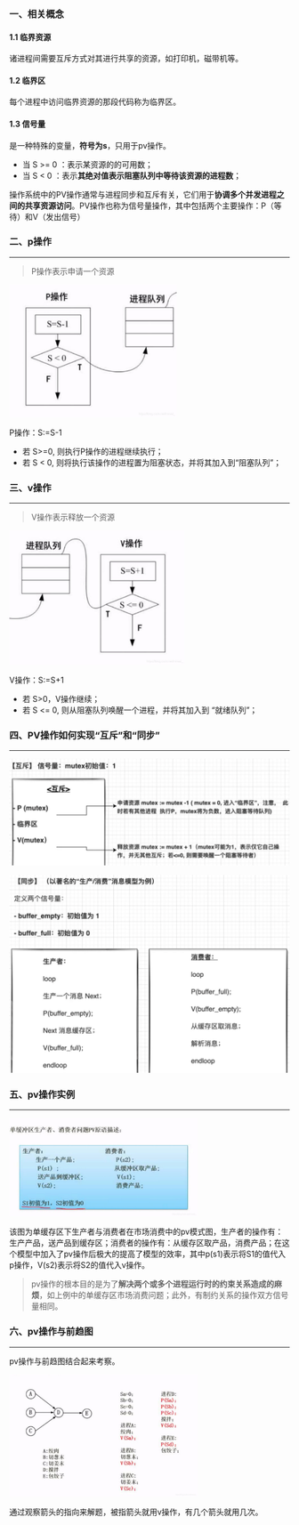 ### 一、相关概念

#### 1.1 临界资源

诸进程间需要互斥方式对其进行共享的资源，如打印机，磁带机等。

#### 1.2 临界区

每个进程中访问临界资源的那段代码称为临界区。

#### 1.3 信号量

是一种特殊的变量，**符号为s**，只用于pv操作。

- 当 S >= 0 ：表示某资源的的可用数；
- 当 S < 0 ：表示**其绝对值表示阻塞队列中等待该资源的进程数**；



操作系统中的PV操作通常与进程同步和互斥有关，它们用于**协调多个并发进程之间的共享资源访问**。PV操作也称为信号量操作，其中包括两个主要操作：P（等待）和V（发出信号）



### 二、p操作

---

>P操作表示申请一个资源

<img src="img/watermark,type_ZmFuZ3poZW5naGVpdGk,shadow_10,text_aHR0cHM6Ly9ibG9nLmNzZG4ubmV0L2ltcmVhbF8=,size_16,color_FFFFFF,t_70-20220824091516671.jpeg" alt="img" style="zoom: 33%;" />

P操作：S:=S-1  
- 若 S>=0, 则执行P操作的进程继续执行；
- 若 S < 0, 则将执行该操作的进程置为阻塞状态，并将其加入到“阻塞队列”；



### 三、v操作

---

>V操作表示释放一个资源

<img src="img/watermark,type_ZmFuZ3poZW5naGVpdGk,shadow_10,text_aHR0cHM6Ly9ibG9nLmNzZG4ubmV0L2ltcmVhbF8=,size_16,color_FFFFFF,t_70-20220805142818915.jpeg" alt="img" style="zoom: 33%;" />

V操作：S:=S+1  
- 若 S>0，V操作继续；
- 若 S <= 0, 则从阻塞队列唤醒一个进程，并将其加入到 “就绪队列”；



### 四、PV操作如何实现“互斥”和“同步”

---

![image-20230908145157453](img/image-20230908145157453.png)

![image-20230908145225525](img/image-20230908145225525.png)





### 五、pv操作实例

---

<img src="img/watermark,type_ZmFuZ3poZW5naGVpdGk,shadow_10,text_aHR0cHM6Ly9ibG9nLmNzZG4ubmV0L2ltcmVhbF8=,size_16,color_FFFFFF,t_70-20220805143504369.jpeg" alt="img" style="zoom: 33%;" />

该图为单缓存区下生产者与消费者在市场消费中的pv模式图，生产者的操作有：生产产品，送产品到缓存区；消费者的操作有：从缓存区取产品，消费产品；在这个模型中加入了pv操作后极大的提高了模型的效率，其中p(s1)表示将S1的值代入p操作，V(s2)表示将S2的值代入v操作。

>pv操作的根本目的是为了**解决两个或多个进程运行时的约束关系造成的麻烦**，如上例中的单缓存区市场消费问题；此外，有制约关系的操作双方信号量相同。



### 六、pv操作与前趋图

---

pv操作与前趋图结合起来考察。

<img src="img/watermark,type_ZmFuZ3poZW5naGVpdGk,shadow_10,text_aHR0cHM6Ly9ibG9nLmNzZG4ubmV0L2ltcmVhbF8=,size_16,color_FFFFFF,t_70-20220805144606241.jpeg" alt="img" style="zoom: 33%;" />

通过观察箭头的指向来解题，被指箭头就用v操作，有几个箭头就用几次。